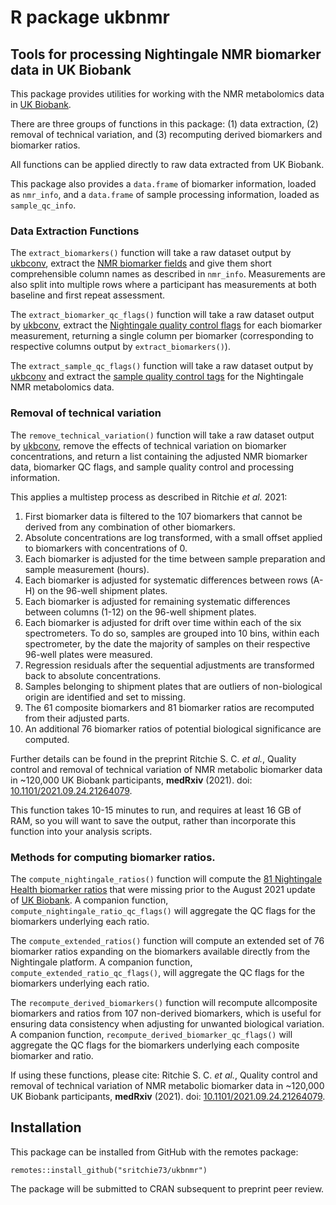 # R package ukbnmr

## Tools for processing Nightingale NMR biomarker data in UK Biobank

This package provides utilities for working with the NMR metabolomics data in [UK Biobank](https://biobank.ndph.ox.ac.uk/showcase/label.cgi?id=220).

There are three groups of functions in this package: (1) data extraction, (2) removal of technical variation, and (3) recomputing derived biomarkers and biomarker ratios.

All functions can be applied directly to raw data extracted from UK Biobank.

This package also provides a `data.frame` of biomarker information, loaded as `nmr_info`, and a `data.frame` of sample processing information, loaded as `sample_qc_info`.

### Data Extraction Functions

The `extract_biomarkers()` function will take a raw dataset output by [ukbconv](https://biobank.ctsu.ox.ac.uk/crystal/exinfo.cgi?src=accessing_data_guide), extract the [NMR biomarker fields](https://biobank.ndph.ox.ac.uk/showcase/label.cgi?id=220) and give them short comprehensible column names as described in `nmr_info`. Measurements are also split into multiple rows where a participant has measurements at both baseline and first repeat assessment.

The `extract_biomarker_qc_flags()` function will take a raw dataset output by [ukbconv](https://biobank.ctsu.ox.ac.uk/crystal/exinfo.cgi?src=accessing_data_guide), extract the [Nightingale quality control flags](https://biobank.ndph.ox.ac.uk/showcase/label.cgi?id=221) for each biomarker measurement, returning a single column per biomarker (corresponding to respective columns output by `extract_biomarkers()`).

The `extract_sample_qc_flags()` function will take a raw dataset output by [ukbconv](https://biobank.ctsu.ox.ac.uk/crystal/exinfo.cgi?src=accessing_data_guide) and extract the [sample quality control tags](https://biobank.ndph.ox.ac.uk/showcase/label.cgi?id=222) for the Nightingale NMR metabolomics data.

### Removal of technical variation

The `remove_technical_variation()` function will take a raw dataset output by [ukbconv](https://biobank.ctsu.ox.ac.uk/crystal/exinfo.cgi?src=accessing_data_guide), remove the effects of technical variation on biomarker concentrations, and return a list containing the adjusted NMR biomarker data, biomarker QC flags, and sample quality control and processing information.

This applies a multistep process as described in Ritchie *et al.* 2021:

  1. First biomarker data is filtered to the 107 biomarkers that cannot be derived from any combination of other biomarkers.
  2. Absolute concentrations are log transformed, with a small offset applied to biomarkers with concentrations of 0.
  3. Each biomarker is adjusted for the time between sample preparation and sample measurement (hours).
  4. Each biomarker is adjusted for systematic differences between rows (A-H) on the 96-well shipment plates.
  5. Each biomarker is adjusted for remaining systematic differences between columns (1-12) on the 96-well shipment plates.
  6. Each biomarker is adjusted for drift over time within each of the six spectrometers. To do so, samples are grouped into 10
     bins, within each spectrometer, by the date the majority of samples on their respective 96-well plates were measured.
  7. Regression residuals after the sequential adjustments are transformed back to absolute concentrations.
  8. Samples belonging to shipment plates that are outliers of non-biological origin are identified and set to missing.
  9. The 61 composite biomarkers and 81 biomarker ratios are recomputed from their adjusted parts.
  10. An additional 76 biomarker ratios of potential biological significance are computed.

Further details can be found in the preprint Ritchie S. C. *et al.*, Quality control and removal of technical variation of NMR metabolic biomarker data in ~120,000 UK Biobank participants, **medRxiv** (2021). doi: [10.1101/2021.09.24.21264079](https://www.medrxiv.org/content/10.1101/2021.09.24.21264079v1).

This function takes 10-15 minutes to run, and requires at least 16 GB of RAM, so you will want to save the output, rather than incorporate this function into your analysis scripts.

### Methods for computing biomarker ratios.

The `compute_nightingale_ratios()` function will compute the [81 Nightingale Health biomarker ratios](https://nightingalehealth.com/biomarkers) that were missing prior to the August 2021 update of [UK Biobank](https://biobank.ndph.ox.ac.uk/showcase/label.cgi?id=220). A companion function, `compute_nightingale_ratio_qc_flags()` will aggregate the QC flags for the biomarkers underlying each ratio. 

The `compute_extended_ratios()` function will compute an extended set of 76 biomarker ratios expanding on the biomarkers available directly from the Nightingale platform. A companion function, `compute_extended_ratio_qc_flags()`, will aggregate the QC flags for the biomarkers underlying each ratio.

The `recompute_derived_biomarkers()` function will recompute allcomposite biomarkers and ratios from 107 non-derived biomarkers, which is useful for ensuring data consistency when adjusting for unwanted biological variation. A companion function, `recompute_derived_biomarker_qc_flags()` will aggregate the QC flags for the biomarkers underlying each composite biomarker and ratio.

If using these functions, please cite: Ritchie S. C. *et al.*, Quality control and removal of technical variation of NMR metabolic biomarker data in ~120,000 UK Biobank participants, **medRxiv** (2021). doi: [10.1101/2021.09.24.21264079](https://www.medrxiv.org/content/10.1101/2021.09.24.21264079v1).

## Installation

This package can be installed from GitHub with the remotes package:

```
remotes::install_github("sritchie73/ukbnmr")
```

The package will be submitted to CRAN subsequent to preprint peer review.
